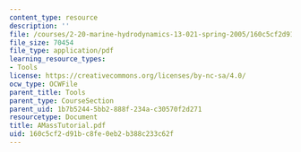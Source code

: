 ```yaml
---
content_type: resource
description: ''
file: /courses/2-20-marine-hydrodynamics-13-021-spring-2005/160c5cf2d91bc8fe0eb2b388c233c62f_AMassTutorial.pdf
file_size: 70454
file_type: application/pdf
learning_resource_types:
- Tools
license: https://creativecommons.org/licenses/by-nc-sa/4.0/
ocw_type: OCWFile
parent_title: Tools
parent_type: CourseSection
parent_uid: 1b7b5244-5bb2-888f-234a-c30570f2d271
resourcetype: Document
title: AMassTutorial.pdf
uid: 160c5cf2-d91b-c8fe-0eb2-b388c233c62f
---
```

